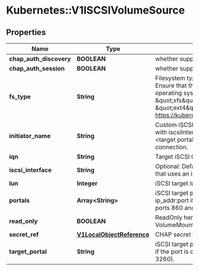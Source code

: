 # Kubernetes::V1ISCSIVolumeSource

## Properties
Name | Type | Description | Notes
------------ | ------------- | ------------- | -------------
**chap_auth_discovery** | **BOOLEAN** | whether support iSCSI Discovery CHAP authentication | [optional] 
**chap_auth_session** | **BOOLEAN** | whether support iSCSI Session CHAP authentication | [optional] 
**fs_type** | **String** | Filesystem type of the volume that you want to mount. Tip: Ensure that the filesystem type is supported by the host operating system. Examples: \&quot;ext4\&quot;, \&quot;xfs\&quot;, \&quot;ntfs\&quot;. Implicitly inferred to be \&quot;ext4\&quot; if unspecified. More info: https://kubernetes.io/docs/concepts/storage/volumes#iscsi | [optional] 
**initiator_name** | **String** | Custom iSCSI initiator name. If initiatorName is specified with iscsiInterface simultaneously, new iSCSI interface &lt;target portal&gt;:&lt;volume name&gt; will be created for the connection. | [optional] 
**iqn** | **String** | Target iSCSI Qualified Name. | 
**iscsi_interface** | **String** | Optional: Defaults to &#39;default&#39; (tcp). iSCSI interface name that uses an iSCSI transport. | [optional] 
**lun** | **Integer** | iSCSI target lun number. | 
**portals** | **Array&lt;String&gt;** | iSCSI target portal List. The portal is either an IP or ip_addr:port if the port is other than default (typically TCP ports 860 and 3260). | [optional] 
**read_only** | **BOOLEAN** | ReadOnly here will force the ReadOnly setting in VolumeMounts. Defaults to false. | [optional] 
**secret_ref** | [**V1LocalObjectReference**](V1LocalObjectReference.md) | CHAP secret for iSCSI target and initiator authentication | [optional] 
**target_portal** | **String** | iSCSI target portal. The portal is either an IP or ip_addr:port if the port is other than default (typically TCP ports 860 and 3260). | 



